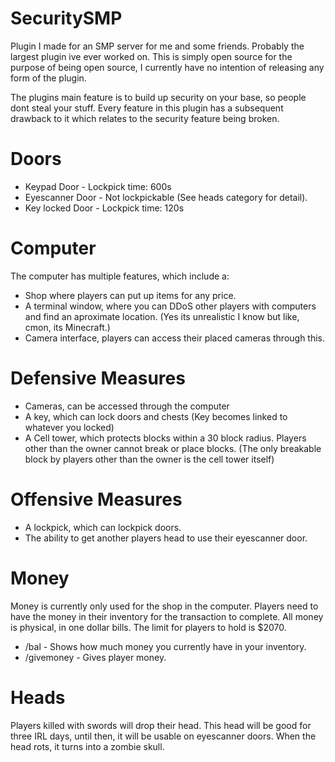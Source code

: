 # SecuritySMP
Plugin I made for an SMP server for me and some friends. Probably the largest plugin ive ever worked on. This is simply open source for the purpose of being open source, I currently have no intention of releasing any form of the plugin.

The plugins main feature is to build up security on your base, so people dont steal your stuff. Every feature in this plugin has a subsequent drawback to it which relates to
the security feature being broken.

# Doors
- Keypad Door - Lockpick time: 600s
- Eyescanner Door - Not lockpickable (See heads category for detail).
- Key locked Door - Lockpick time: 120s

# Computer
The computer has multiple features, which include a:

- Shop where players can put up items for any price.
- A terminal window, where you can DDoS other players with computers and find an aproximate location. (Yes its unrealistic I know but like, cmon, its Minecraft.)
- Camera interface, players can access their placed cameras through this.

# Defensive Measures
- Cameras, can be accessed through the computer
- A key, which can lock doors and chests (Key becomes linked to whatever you locked)
- A Cell tower, which protects blocks within a 30 block radius. Players other than the owner cannot break or place blocks. (The only breakable block by players other than the owner is the cell tower itself)

# Offensive Measures
- A lockpick, which can lockpick doors.
- The ability to get another players head to use their eyescanner door.

# Money
Money is currently only used for the shop in the computer. Players need to have the money in their inventory for the transaction to complete.
All money is physical, in one dollar bills. The limit for players to hold is $2070.

- /bal - Shows how much money you currently have in your inventory.
- /givemoney <player> <amount> - Gives player money.

# Heads
Players killed with swords will drop their head. This head will be good for three IRL days, until then, it will be usable on eyescanner doors. When the head rots, it turns into
a zombie skull.
